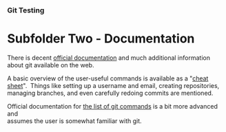 
### Git Testing

# Subfolder **Two** - Documentation

There is decent [official documentation](https://git-scm.com/doc) 
and much additional information about git available on the web.

A basic overview of the user-useful commands is available as 
a "[cheat sheet](https://training.github.com/downloads/github-git-cheat-sheet/)".&nbsp; 
Things like setting up a username and email, creating repositories, 
managing branches, and even carefully redoing commits are mentioned.

Official documentation for 
[the list of git commands](https://git-scm.com/docs) is a bit more advanced and  
assumes the user is somewhat familiar with git.&nbsp; 
